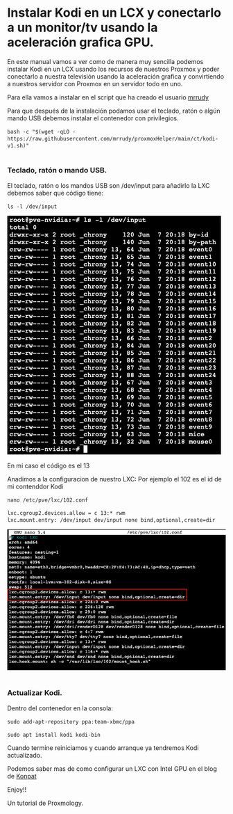 # Instalar Kodi en un LCX y conectarlo a un monitor/tv usando la aceleración grafica GPU.

En este manual vamos a ver como de manera muy sencilla podemos instalar Kodi en un LCX usando los recursos de nuestros Proxmox y poder conectarlo a nuestra televisión usando la aceleración grafica y convirtiendo a nuestros servidor con Proxmox en un servidor todo en uno.

Para ella vamos a instalar en el script que ha creado el usuario
 [mrrudy](https://github.com/mrrudy)
 
 Para que después de la instalación podamos usar el teclado, ratón o algún mando USB debemos instalar el contenedor con privilegios.
 
 ```
 bash -c "$(wget -qLO - https://raw.githubusercontent.com/mrrudy/proxmoxHelper/main/ct/kodi-v1.sh)"
 ```
#

### Teclado, ratón o mando USB.

El teclado, ratón o los mandos USB son /dev/input para añadirlo la LXC debemos saber que código tiene:

 ```
ls -l /dev/input
 ```
 
 ![This is an image](kodi1.png)


En mi caso el código es el 13

Anadimos a la configuracion de nuestro LXC:
Por ejemplo el 102 es el id de mi contenddor Kodi

 ```
nano /etc/pve/lxc/102.conf
 ```
 ```
lxc.cgroup2.devices.allow = c 13:* rwm 
lxc.mount.entry: /dev/input dev/input none bind,optional,create=dir
 ```

 ![This is an image](kodi2.png)
 
 
 #

### Actualizar Kodi.

Dentro del contenedor en la consola:

 ```
sudo add-apt-repository ppa:team-xbmc/ppa
 ```
 ```
sudo apt install kodi kodi-bin
 ```

Cuando termine reiniciamos y cuando arranque ya tendremos Kodi actualizado.


Podemos saber mas de como configurar un LXC con Intel GPU en el blog de [Konpat](https://blog.konpat.me/dev/2019/03/11/setting-up-lxc-for-intel-gpu-proxmox.html)

Enjoy!!

Un tutorial de Proxmology.
